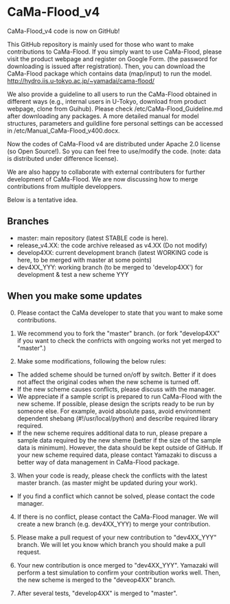 # CaMa-Flood_v4
CaMa-Flood_v4 code is now on GitHub!

This GitHub repository is mainly used for those who want to make contributions to CaMa-Flood.
If you simply want to use CaMa-Flood, please visit the product webpage and register on Google Form. (the password for downloading is issued after registration). Then, you can download the CaMa-Flood package which contains data (map/input) to run the model.
http://hydro.iis.u-tokyo.ac.jp/~yamadai/cama-flood/

We also provide a guideline to all users to run the CaMa-Flood obtained in different ways (e.g., internal users in U-Tokyo, download from product webpage, clone from Guihub). Please check /etc/CaMa-Flood_Guideline.md after downloading any packages. A more detailed manual for model structures, parameters and guildline fore personal settings can be accessed in /etc/Manual_CaMa-Flood_v400.docx. 

Now the codes of CaMa-Flood v4 are distributed under Apache 2.0 license (so Open Source!). 
So you can feel free to use/modify the code. (note: data is distributed under difference license).

We are also happy to collaborate with external contributers for further development of CaMa-Flood.
We are now discussing how to merge contributions from multiple developpers.

Below is a tentative idea.

## Branches
- master: main repository (latest STABLE code is here).
- release_v4.XX: the code archive released as v4.XX (Do not modify)
- develop4XX: current development branch (latest WORKING code is here, to be merged with master at some points)
- dev4XX_YYY: working branch (to be merged to 'develop4XX') for development & test a new scheme YYY


## When you make some updates

0. Please contact the CaMa developer to state that you want to make some contributions.

1. We recommend you to fork the "master" branch. (or fork "develop4XX" if you want to check the confricts with ongoing works not yet merged to "master".)

2. Make some modifications, following the below rules:

- The added scheme should be turned on/off by switch. Better if it does not affect the original codes when the new scheme is turned off.
- If the new scheme causes conflicts, please discuss with the manager.
- We appreciate if a sample script is prepared to run CaMa-Flood with the new scheme. If possible, please design the scripts ready to be run by someone else. For example, avoid absolute pass, avoid environment dependent shebang (#!/usr/local/python) and describe required library required.
- If the new scheme requires additional data to run, please prepare a sample data required by the new sheme (better if the size of the sample data is minimum). However, the data should be kept outside of GitHub. If your new scheme required data, please contact Yamazaki to discuss a better way of data management in CaMa-Flood package.

3. When your code is ready, please check the conflicts with the latest master branch. (as master might be updated during your work).
- If you find a conflict which cannot be solved, please contact the code manager.

4. If there is no conflict, please contact the CaMa-Flood manager. We will create a new branch (e.g. dev4XX_YYY) to merge your contribution.

5. Please make a pull request of your new contribution to "dev4XX_YYY" branch. We will let you know which branch you should make a pull request.

6. Your new contribution is once merged to "dev4XX_YYY". Yamazaki will perform a test simulation to confirm your contribution works well. Then, the new scheme is merged to the "deveop4XX" branch.

7. After several tests, "develop4XX" is merged to "master". 

